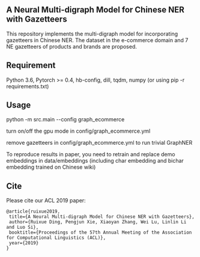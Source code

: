 ## A Neural Multi-digraph Model for Chinese NER with Gazetteers

This repository implements the multi-digraph model for incorporating gazetteers in Chinese NER. The dataset in the e-commerce domain and 7 NE gazetteers of products and brands are proposed.

## Requirement
Python 3.6, Pytorch >= 0.4, hb-config, dill, tqdm, numpy (or using pip -r requirements.txt)

## Usage
python -m src.main --config graph_ecommerce

turn on/off the gpu mode in config/graph_ecommerce.yml

remove gazetteers in config/graph_ecommerce.yml to run trivial GraphNER


To reproduce results in paper, you need to retrain and replace demo embeddings in data/embeddings (including char embedding and bichar embedding trained on Chinese wiki)


## Cite
Please cite our ACL 2019 paper:

    @article{ruixue2019,  
     title={A Neural Multi-digraph Model for Chinese NER with Gazetteers},  
     author={Ruixue Ding, Pengjun Xie, Xiaoyan Zhang, Wei Lu, Linlin Li and Luo Si},  
     booktitle={Proceedings of the 57th Annual Meeting of the Association for Computational Linguistics (ACL)},
     year={2019}  
    }
